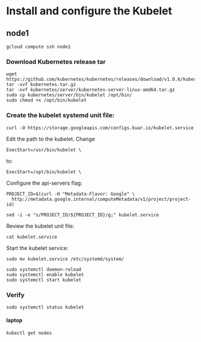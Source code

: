 # Install and configure the Kubelet

## node1

```
gcloud compute ssh node1
```

### Download Kubernetes release tar

```
wget https://github.com/kubernetes/kubernetes/releases/download/v1.0.6/kubernetes.tar.gz
tar -xvf kubernetes.tar.gz
tar -xvf kubernetes/server/kubernetes-server-linux-amd64.tar.gz
sudo cp kubernetes/server/bin/kubelet /opt/bin/
sudo chmod +x /opt/bin/kubelet
```

### Create the kubelet systemd unit file:

```
curl -O https://storage.googleapis.com/configs.kuar.io/kubelet.service
```

Edit the path to the kubelet. Change

```
ExecStart=/usr/bin/kubelet \
```

to:

```
ExecStart=/opt/bin/kubelet \
```

Configure the api-servers flag:

```
PROJECT_ID=$(curl -H "Metadata-Flavor: Google" \
  http://metadata.google.internal/computeMetadata/v1/project/project-id)
```

```
sed -i -e "s/PROJECT_ID/${PROJECT_ID}/g;" kubelet.service
```

Review the kubelet unit file:

```
cat kubelet.service
```

Start the kubelet service:

```
sudo mv kubelet.service /etc/systemd/system/
```

```
sudo systemctl daemon-reload
sudo systemctl enable kubelet
sudo systemctl start kubelet
```

### Verify

```
sudo systemctl status kubelet
```

#### laptop

```
kubectl get nodes
```
